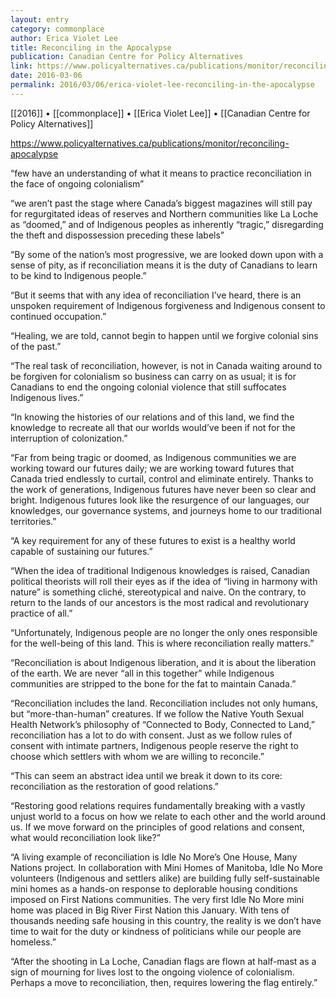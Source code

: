 ```yaml
---
layout: entry
category: commonplace
author: Erica Violet Lee
title: Reconciling in the Apocalypse
publication: Canadian Centre for Policy Alternatives
link: https://www.policyalternatives.ca/publications/monitor/reconciling-apocalypse
date: 2016-03-06
permalink: 2016/03/06/erica-violet-lee-reconciling-in-the-apocalypse
---
```


[[2016]] • [[commonplace]] • [[Erica Violet Lee]] • [[Canadian Centre for Policy Alternatives]]

https://www.policyalternatives.ca/publications/monitor/reconciling-apocalypse

“few have an understanding of what it means to practice reconciliation in the face of ongoing colonialism”

“we aren’t past the stage where Canada’s biggest magazines will still pay for regurgitated ideas of reserves and Northern communities like La Loche as “doomed,” and of Indigenous peoples as inherently “tragic,” disregarding the theft and dispossession preceding these labels”

“By some of the nation’s most progressive, we are looked down upon with a sense of pity, as if reconciliation means it is the duty of Canadians to learn to be kind to Indigenous people.”

“But it seems that with any idea of reconciliation I’ve heard, there is an unspoken requirement of Indigenous forgiveness and Indigenous consent to continued occupation.”

“Healing, we are told, cannot begin to happen until we forgive colonial sins of the past.”

“The real task of reconciliation, however, is not in Canada waiting around to be forgiven for colonialism so business can carry on as usual; it is for Canadians to end the ongoing colonial violence that still suffocates Indigenous lives.”

“In knowing the histories of our relations and of this land, we find the knowledge to recreate all that our worlds would’ve been if not for the interruption of colonization.”

“Far from being tragic or doomed, as Indigenous communities we are working toward our futures daily; we are working toward futures that Canada tried endlessly to curtail, control and eliminate entirely. Thanks to the work of generations, Indigenous futures have never been so clear and bright. Indigenous futures look like the resurgence of our languages, our knowledges, our governance systems, and journeys home to our traditional territories.”

“A key requirement for any of these futures to exist is a healthy world capable of sustaining our futures.”

“When the idea of traditional Indigenous knowledges is raised, Canadian political theorists will roll their eyes as if the idea of “living in harmony with nature” is something cliché, stereotypical and naive. On the contrary, to return to the lands of our ancestors is the most radical and revolutionary practice of all.”

“Unfortunately, Indigenous people are no longer the only ones responsible for the well-being of this land. This is where reconciliation really matters.”

“Reconciliation is about Indigenous liberation, and it is about the liberation of the earth. We are never “all in this together” while Indigenous communities are stripped to the bone for the fat to maintain Canada.”

“Reconciliation includes the land. Reconciliation includes not only humans, but “more-than-human” creatures. If we follow the Native Youth Sexual Health Network’s philosophy of “Connected to Body, Connected to Land,” reconciliation has a lot to do with consent. Just as we follow rules of consent with intimate partners, Indigenous people reserve the right to choose which settlers with whom we are willing to reconcile.”

“This can seem an abstract idea until we break it down to its core: reconciliation as the restoration of good relations.”

“Restoring good relations requires fundamentally breaking with a vastly unjust world to a focus on how we relate to each other and the world around us. If we move forward on the principles of good relations and consent, what would reconciliation look like?”

“A living example of reconciliation is Idle No More’s One House, Many Nations project. In collaboration with Mini Homes of Manitoba, Idle No More volunteers (Indigenous and settlers alike) are building fully self-sustainable mini homes as a hands-on response to deplorable housing conditions imposed on First Nations communities. The very first Idle No More mini home was placed in Big River First Nation this January. With tens of thousands needing safe housing in this country, the reality is we don’t have time to wait for the duty or kindness of politicians while our people are homeless.”

“After the shooting in La Loche, Canadian flags are flown at half-mast as a sign of mourning for lives lost to the ongoing violence of colonialism. Perhaps a move to reconciliation, then, requires lowering the flag entirely.”


